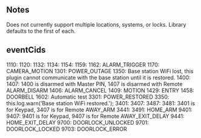 ## Notes
Does not currently support multiple locations, systems, or locks. 
Library defaults to the first of each.

## eventCids
1110:
1120:
1132:
1134:
1154:
1159:
1162:
    ALARM_TRIGGER
1170:
    CAMERA_MOTION
1301:
    POWER_OUTAGE
1350:
    Base station WiFi lost, this plugin cannot communicate with the base station until it is restored.
1400:
1407:
    1400 is disarmed with Master PIN, 1407 is disarmed with Remote
    ALARM_DISARM
1406:
    ALARM_CANCEL
1409:
    MOTION
1429:
    ENTRY
1458:
    DOORBELL
1602:
    Automatic test
3301:
    POWER_RESTORED
3350:
    this.log.warn('Base station WiFi restored.');
3401:
3407:
3487:
3481:
    3401 is for Keypad, 3407 is for Remote
    AWAY_ARM
3441:
3491:
    HOME_ARM
9401:
9407:
    9401 is for Keypad, 9407 is for Remote
    AWAY_EXIT_DELAY
9441:
    HOME_EXIT_DELAY
9700:
    DOORLOCK_UNLOCKED
9701:
    DOORLOCK_LOCKED
9703:
    DOORLOCK_ERROR
